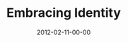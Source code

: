 ---
layout: message
category: message
series: "A Place at the Table"
title: "Embracing Identity"
date: 2012-02-11-00-00
message_id: 713
audio: "http://s3.amazonaws.com/crossroads-media/messages/audio/placeatthetable_01.mp3"
audio-duration: "42:42"
program: "http://s3.amazonaws.com/crossroads-media/documents/02_11-12_12Program.pdf"
description: "Chuck Mingo talks about how we view our identity&#58; as an abandoned orphan or treasured child of God."
video: "http://s3.amazonaws.com/crossroads-media/messages/video/placeatthetable_01.mp4"
video-duration: "42:47"
yt-embed-url: "//www.youtube.com/embed/K_Hl6khp0yM"
video-image: "http://s3.amazonaws.com/crossroads-media/images/placeattable_01_still.jpg"
tag: 
 - mingo
 - orphan
 - kim-botto
 - adoption
 - program
explicit: false
---